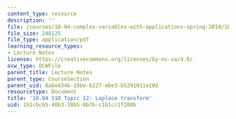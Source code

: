 ```yaml
---
content_type: resource
description: ''
file: /courses/18-04-complex-variables-with-applications-spring-2018/1b1cbc6540b338b58b7bc1b1cc1f280b_MIT18_04S18_topic12.pdf
file_size: 248125
file_type: application/pdf
learning_resource_types:
- Lecture Notes
license: https://creativecommons.org/licenses/by-nc-sa/4.0/
ocw_type: OCWFile
parent_title: Lecture Notes
parent_type: CourseSection
parent_uid: 0abe434b-19be-6227-ebe3-b5291011a10d
resourcetype: Document
title: '18.04 S18 Topic 12: Laplace transform'
uid: 1b1cbc65-40b3-38b5-8b7b-c1b1cc1f280b
---
```

